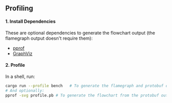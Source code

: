 Profiling
---------

#### 1. Install Dependencies

These are optional dependencies to generate the flowchart output (the flamegraph output doesn't require them):

* [pprof](https://github.com/google/pprof)
* [GraphViz](https://graphviz.org/)

#### 2. Profile

In a shell, run:
```sh
cargo run --profile bench   # To generate the flamegraph and protobuf outputs.
# And optionally:
pprof -svg profile.pb # To generate the flowchart from the protobuf output.
```
